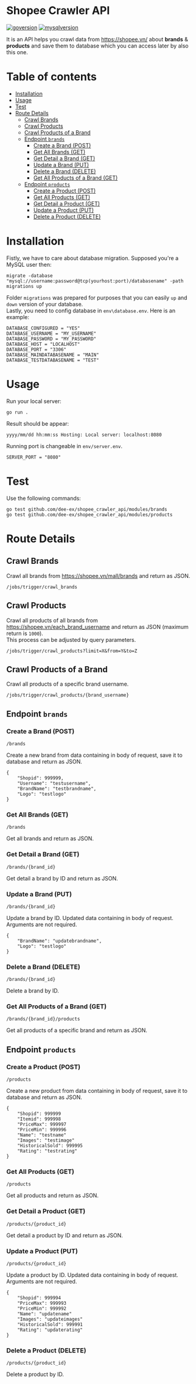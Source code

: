 # Shopee Crawler API
[![goversion](https://img.shields.io/badge/Go-v1.14.4-blue)](https://golang.org/)
[![mysqlversion](https://img.shields.io/badge/MySQL-v8.0.22-blue)](https://mysql.com/)

It is an API helps you crawl data from https://shopee.vn/ about **brands** & **products** and save them to database which you can access later by also this one.
# Table of contents
* [Installation](#installation)
* [Usage](#usage)
* [Test](#test)
* [Route Details](#route-details)
    * [Crawl Brands](#crawl-brands)
    * [Crawl Products](#crawl-products)
    * [Crawl Products of a Brand](#crawl-products-of-a-brand)
    * [Endpoint `brands`](#endpoint-brands)
        * [Create a Brand (POST)](#create-a-brand-post)
        * [Get All Brands (GET)](#get-all-brands-get)
        * [Get Detail a Brand (GET)](#get-detail-a-brand-get)
        * [Update a Brand (PUT)](#update-a-brand-put)
        * [Delete a Brand (DELETE)](#delete-a-brand-delete)
        * [Get All Products of a Brand (GET)](#get-all-products-of-a-brand-get)
    * [Endpoint `products`](#endpoint-products)
        * [Create a Product (POST)](#create-a-product-post)
        * [Get All Products (GET)](#get-all-products-get)
        * [Get Detail a Product (GET)](#get-detail-a-product-get)
        * [Update a Product (PUT)](#update-a-product-put)
        * [Delete a Product (DELETE)](#delete-a-product-delete)
# Installation
Fistly, we have to care about database migration. Supposed you're a MySQL user then:
```
migrate -database "mysql://username:password@tcp(yourhost:port)/databasename" -path migrations up
```
Folder `migrations` was prepared for purposes that you can easily `up` and `down` version of your database.  
Lastly, you need to config database in `env\database.env`. Here is an example:
```
DATABASE_CONFIGURED = "YES"
DATABASE_USERNAME = "MY_USERNAME"
DATABASE_PASSWORD = "MY_PASSWORD"
DATABASE_HOST = "LOCALHOST"
DATABASE_PORT = "3306"
DATABASE_MAINDATABASENAME = "MAIN"
DATABASE_TESTDATABASENAME = "TEST"
```
# Usage
Run your local server:
```
go run .
```
Result should be appear:
```
yyyy/mm/dd hh:mm:ss Hosting: Local server: localhost:8080
```
Running port is changeable in `env/server.env`.
```
SERVER_PORT = "8080"
```
# Test
Use the following commands:
```
go test github.com/dee-ex/shopee_crawler_api/modules/brands
go test github.com/dee-ex/shopee_crawler_api/modules/products
```
# Route Details
## Crawl Brands
Crawl all brands from https://shopee.vn/mall/brands and return as JSON.
```
/jobs/trigger/crawl_brands
```
## Crawl Products
Crawl all products of all brands from https://shopee.vn/each_brand_username and return as JSON (maximum return is `1000`).  
This process can be adjusted by query parameters.
```
/jobs/trigger/crawl_products?limit=X&from=Y&to=Z
```
## Crawl Products of a Brand
Crawl all products of a specific brand username.
```
/jobs/trigger/crawl_products/{brand_username}
```
## Endpoint `brands`
### Create a Brand (POST)
```
/brands
```
Create a new brand from data containing in body of request, save it to database and return as JSON.
```
{
    "Shopid": 999999,
    "Username": "testusername",
    "BrandName": "testbrandname",
    "Logo": "testlogo"
}
```
### Get All Brands (GET)
```
/brands
```
Get all brands and return as JSON.
### Get Detail a Brand (GET)
```
/brands/{brand_id}
```
Get detail a brand by ID and return as JSON.
### Update a Brand (PUT)
```
/brands/{brand_id}
```
Update a brand by ID. Updated data containing in body of request. Arguments are not required.
```
{
    "BrandName": "updatebrandname",
    "Logo": "testlogo"
}
```
### Delete a Brand (DELETE)
```
/brands/{brand_id}
```
Delete a brand by ID.
### Get All Products of a Brand (GET)
```
/brands/{brand_id}/products
```
Get all products of a specific brand and return as JSON.
## Endpoint `products`
### Create a Product (POST)
```
/products
```
Create a new product from data containing in body of request, save it to database and return as JSON.
```
{
    "Shopid": 999999
    "Itemid": 999998
    "PriceMax": 999997
    "PriceMin": 999996
    "Name": "testname"
    "Images": "testimage"
    "HistoricalSold": 999995
    "Rating": "testrating"
}
```
### Get All Products (GET)
```
/products
```
Get all products and return as JSON.
### Get Detail a Product (GET)
```
/products/{product_id}
```
Get detail a product by ID and return as JSON.
### Update a Product (PUT)
```
/products/{product_id}
```
Update a product by ID. Updated data containing in body of request. Arguments are not required.
```
{
    "Shopid": 999994
    "PriceMax": 999993
    "PriceMin": 999992
    "Name": "updatename"
    "Images": "updateimages"
    "HistoricalSold": 999991
    "Rating": "updaterating"
}
```
### Delete a Product (DELETE)
```
/products/{product_id}
```
Delete a product by ID.
